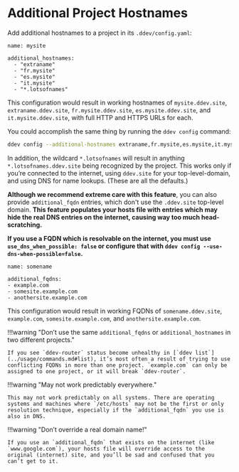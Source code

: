 # Additional Project Hostnames

Add additional hostnames to a project in its `.ddev/config.yaml`:

```
name: mysite

additional_hostnames:
  - "extraname"
  - "fr.mysite"
  - "es.mysite"
  - "it.mysite"
  - "*.lotsofnames"
```


This configuration would result in working hostnames of `mysite.ddev.site`, `extraname.ddev.site`, `fr.mysite.ddev.site`, `es.mysite.ddev.site`, and `it.mysite.ddev.site`, with full HTTP and HTTPS URLs for each.

You could accomplish the same thing by running the `ddev config` command:

```bash
ddev config --additional-hostnames extraname,fr.mysite,es.mysite,it.mysite,*.lotsofnames
```

In addition, the wildcard `*.lotsofnames` will result in anything `*.lotsofnames.ddev.site` being recognized by the project. This works only if you’re connected to the internet, using `ddev.site` for your top-level-domain, and using DNS for name lookups. (These are all the defaults.)

**Although we recommend extreme care with this feature**, you can also provide `additional_fqdn` entries, which don't use the `.ddev.site` top-level domain. **This feature populates your hosts file with entries which may hide the real DNS entries on the internet, causing way too much head-scratching.**

**If you use a FQDN which is resolvable on the internet, you must use `use_dns_when_possible: false` or configure that with `ddev config --use-dns-when-possible=false`.**

```
name: somename

additional_fqdns:
- example.com
- somesite.example.com
- anothersite.example.com
```

This configuration would result in working FQDNs of `somename.ddev.site`, `example.com`, `somesite.example.com`, and `anothersite.example.com`.

!!!warning "Don’t use the same `additional_fqdns` or `additional_hostnames` in two different projects."

    If you see `ddev-router` status become unhealthy in [`ddev list`](../usage/commands.md#list), it’s most often a result of trying to use conflicting FQDNs in more than one project. `example.com` can only be assigned to one project, or it will break `ddev-router`.

!!!warning "May not work predictably everywhere."

    This may not work predictably on all systems. There are operating systems and machines where `/etc/hosts` may not be the first or only resolution technique, especially if the `additional_fqdn` you use is also in DNS.

!!!warning "Don’t override a real domain name!"

    If you use an `additional_fqdn` that exists on the internet (like `www.google.com`), your hosts file will override access to the original (internet) site, and you’ll be sad and confused that you can’t get to it.
